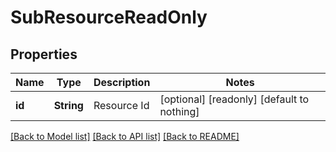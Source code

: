 # SubResourceReadOnly


## Properties
Name | Type | Description | Notes
------------ | ------------- | ------------- | -------------
**id** | **String** | Resource Id | [optional] [readonly] [default to nothing]


[[Back to Model list]](../README.md#models) [[Back to API list]](../README.md#api-endpoints) [[Back to README]](../README.md)


